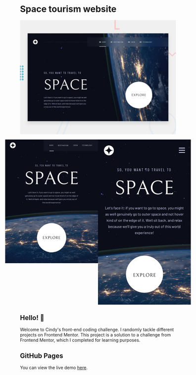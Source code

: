 # Space tourism website

![Design preview for the Space tourism website coding challenge](./preview.jpg)
<div align="center">
  <div style="display: flex; justify-content: center; align-items: flex-start;">
    <img src="./tablet-design.jpg" alt="Photo 2" width="300">
    <img src="./mobile-design.jpg" alt="Photo 3" width="300">
  </div>
</div>

## Hello! 👋
Welcome to Cindy's front-end coding challenge. I randomly tackle different projects on Frontend Mentor.
This project is a solution to a challenge from Frontend Mentor, which I completed for learning purposes.

## GitHub Pages
You can view the live demo [here](https://mayihsuan.github.io/Space-tourism-website/).

